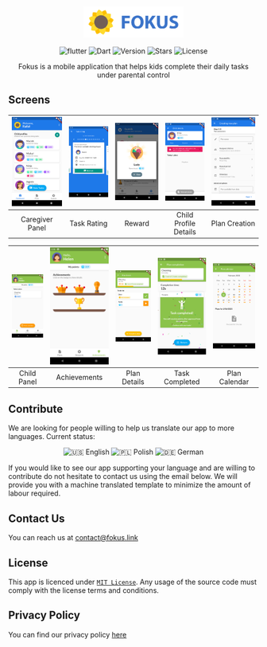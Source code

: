 # <div align="center"><a href="https://fokus.link/"><img src="assets/press/banner.png" width="40%" style="margin: auto; display: block"></a></div>

<div align="center">

![flutter](https://img.shields.io/badge/Flutter-Framework-green?logo=flutter)
![Dart](https://img.shields.io/badge/Dart-Language-blue?logo=dart)
![Version](https://img.shields.io/github/v/tag/fokus-team/fokus)
![Stars](https://img.shields.io/github/stars/fokus-team/fokus)
![License](https://img.shields.io/github/license/fokus-team/fokus)

Fokus is a mobile application that helps kids complete their daily tasks under parental control
</div>

## Screens

| ![](assets/press/screen1.png) | ![](assets/press/screen2.png) | ![](assets/press/screen3.png) | ![](assets/press/screen4.png) | ![](assets/press/screen5.png) |
| :---------------------------: | :---------------------------: | :---------------------------: | :---------------------------: | :---------------------------: |
|        Caregiver Panel        |          Task Rating          |            Reward             |     Child Profile Details     |        Plan Creation          |

| ![](assets/press/screen7.png) | ![](assets/press/screen8.png) | ![](assets/press/screen6.png) | ![](assets/press/screen9.png) | ![](assets/press/screen10.png) |
| :---------------------------: | :---------------------------: | :---------------------------: | :---------------------------: | :----------------------------: |
|          Child Panel          |          Achievements         |         Plan Details          |         Task Completed        |          Plan Calendar         |

## Contribute
We are looking for people willing to help us translate our app to more languages. Current status:

<div align="center">

![🇺🇸 English](https://img.shields.io/badge/English-supported-green)
![🇵🇱 Polish](https://img.shields.io/badge/Polish-supported-green)
![🇩🇪 German](https://img.shields.io/badge/German-in_progress-orange)
</div>

If you would like to see our app supporting your language and are willing to contribute do not hesitate to contact us using the email below. We will provide you with a machine translated template to minimize the amount of labour required.

## Contact Us
You can reach us at [contact@fokus.link](mailto:contact@fokus.link)

## License
This app is licenced under [`MIT License`](https://github.com/fokus-team/fokus/blob/master/LICENSE).
Any usage of the source code must comply with the license terms and conditions.

## Privacy Policy
You can find our privacy policy [here](POLICY.md)
